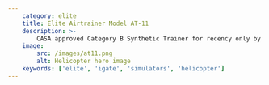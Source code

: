 ```yaml
---
    category: elite
    title: Elite Airtrainer Model AT-11
    description: >-
        CASA approved Category B Synthetic Trainer for recency only by rated instrument pilots including new Australian Private Pilot IFR rating. Training towards instrument rating not approved. Meets CASA FSD2. Ideal for pilots wanting a legally logable trainer for home use.
    image:
        src: /images/at11.png
        alt: Helicopter hero image
    keywords: ['elite', 'igate', 'simulators', 'helicopter']
---
```

